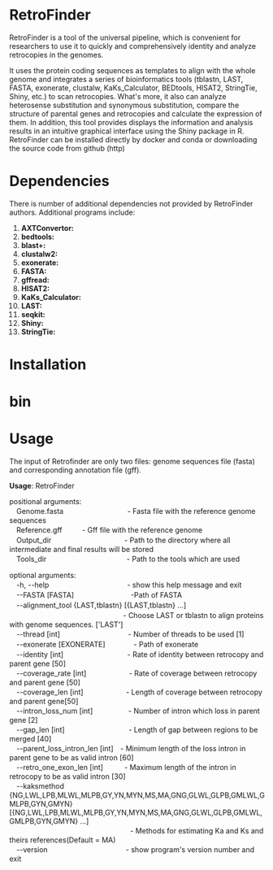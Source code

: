 # RetroFinder
RetroFinder is a tool of the universal pipeline, which is convenient for researchers to use it to quickly and comprehensively identity and analyze retrocopies in the genomes.

It uses the protein coding sequences as templates to align with the whole genome and integrates a series of bioinformatics tools (tblastn, LAST, FASTA, exonerate, clustalw, KaKs_Calculator, BEDtools, HISAT2, StringTie, Shiny, etc.) to scan retrocopies. What's more, it also can analyze heterosense substitution and synonymous substitution, compare the structure of parental genes and retrocopies and calculate the expression of them. In addition, this tool provides displays the information and analysis results in an intuitive graphical interface using the Shiny package in R. RetroFinder can be installed directly by docker and conda or downloading the source code from github (http)

# Dependencies
There is number of additional dependencies not provided by RetroFinder authors. Additional programs include:

1. **AXTConvertor:**
2. **bedtools:**
3. **blast+:**
4. **clustalw2:**
5. **exonerate:**
6. **FASTA:**
7. **gffread:**
8. **HISAT2:**
9. **KaKs_Calculator:**
10. **LAST:**
11. **seqkit:**
12. **Shiny:**
13. **StringTie:**

# Installation

# bin

# Usage
The input of Retrofinder are only two files: genome sequences file (fasta) and corresponding annotation file (gff).

**Usage**: RetroFinder  
<p>positional arguments:
  <br>
　Genome.fasta　　　　　　　　　- Fasta file with the reference genome sequences
  <br>
　Reference.gff&nbsp;&nbsp;&nbsp;&nbsp;&nbsp;&nbsp;&nbsp;&nbsp;&nbsp;&nbsp;- Gff file with the reference genome
  <br>
　Output_dir　　　　　　　　　　&nbsp;- Path to the directory where all intermediate and final results will be stored
  <br>
　Tools_dir　　　　　　　　　　 　- Path to the tools which are used</p>

<p>optional arguments:
  <br>
　-h, --help　　　　　　　　　　　- show this help message and exit
  <br>
　--FASTA [FASTA]　　　　　　　　-Path of FASTA
  <br>
　--alignment_tool {LAST,tblastn} [{LAST,tblastn} ...]
  <br>
　　　　　　　　　　　　　　　　- Choose LAST or tblastn to align proteins with genome sequences. ['LAST']
  <br>
　--thread [int]　　　　　　　　　&nbsp;&nbsp;- Number of threads to be used [1]
  <br>
　--exonerate [EXONERATE]　　　　- Path of exonerate
  <br>
　--identity [int]　　　　　　　　　- Rate of identity between retrocopy and parent gene [50]
  <br>
　--coverage_rate [int]　　　　　　- Rate of coverage between retrocopy and parent gene [50]
  <br>
　--coverage_len [int]　　　　　　- Length of coverage between retrocopy and parent gene[50]
  <br>
　--intron_loss_num [int]　　　　　- Number of intron which loss in parent gene [2]
  <br>
　--gap_len [int]　　　　　　　　　- Length of gap between regions to be merged [40]
  <br>
　--parent_loss_intron_len [int]　- Minimum length of the loss intron in parent gene to be as valid intron [60]
  <br>
　--retro_one_exon_len [int]　　　- Maximum length of the intron in retrocopy to be as valid intron [30]
  <br>
　--kaksmethod {NG,LWL,LPB,MLWL,MLPB,GY,YN,MYN,MS,MA,GNG,GLWL,GLPB,GMLWL,GMLPB,GYN,GMYN} [{NG,LWL,LPB,MLWL,MLPB,GY,YN,MYN,MS,MA,GNG,GLWL,GLPB,GMLWL,GMLPB,GYN,GMYN} ...]
  <br>
　　　　　　　　　　　　　　　　　- Methods for estimating Ka and Ks and theirs references(Default = MA)
  <br>
　--version　　　　　　　　　　　- show program's version number and exit
  </p>
